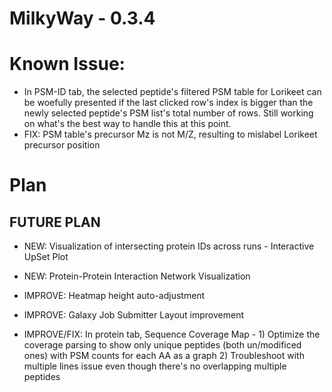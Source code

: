 # MilkyWay - 0.3.4

# Known Issue: 
* In PSM-ID tab, the selected peptide's filtered PSM table for Lorikeet can be woefully presented if the last clicked row's index is bigger than the newly selected peptide's PSM list's total number of rows. Still working on what's the best way to handle this at this point.
* FIX: PSM table's precursor Mz is not M/Z, resulting to mislabel Lorikeet precursor position

# Plan
## FUTURE PLAN

* NEW: Visualization of intersecting protein IDs across runs - Interactive UpSet Plot
* NEW: Protein-Protein Interaction Network Visualization

* IMPROVE: Heatmap height auto-adjustment
* IMPROVE: Galaxy Job Submitter Layout improvement
* IMPROVE/FIX: In protein tab, Sequence Coverage Map - 1) Optimize the coverage parsing to show only unique peptides (both un/modificed ones) with PSM counts for each AA as a graph 2) Troubleshoot with multiple lines issue even though there's no overlapping multiple peptides
